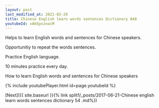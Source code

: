 ```yaml
---
layout: post
last_modified_at: 2021-03-29
title: Chinese English learn words sentences Dictionary 848 
youtubeId: xAkEpxznacM
---
```

 
 
Helps to learn English words and sentences for Chinese speakers.

Opportunitiy to repeat the words sentences. 

Practice English language. 
 
10 minutes practice every day. 
 
How to learn English words and sentences for Chinese speakers 
 
{% include youtubePlayer.html id=page.youtubeId %}
 
 
[Next]({{ site.baseurl }}{% link  split1/_posts/2017-06-21-Chinese english learn words sentences dictionary 54 .md%})
 
